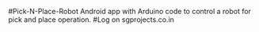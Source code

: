 #Pick-N-Place-Robot
Android app with Arduino code to control a robot for pick and place operation.
#Log on sgprojects.co.in
